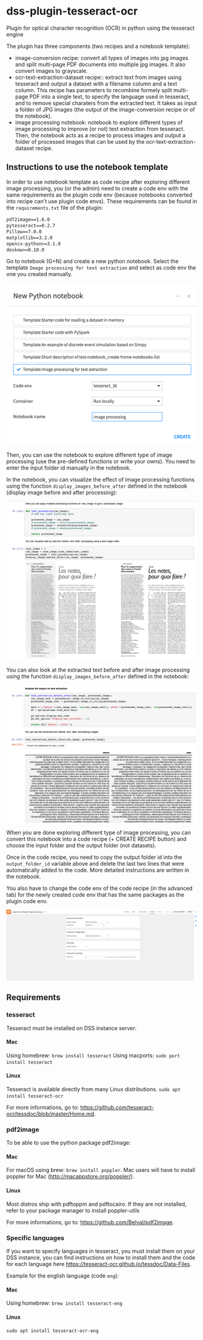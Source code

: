 # dss-plugin-tesseract-ocr
Plugin for optical character recognition (OCR) in python using the tesseract engine

The plugin has three components (two recipes and a notebook template):
- image-conversion recipe: convert all types of images into jpg images and split multi-page PDF documents into multiple jpg images. It also convert images to grayscale.
- ocr-text-extraction-dataset recipe:: extract text from images using tesseract and output a dataset with a filename column and a text column. This recipe has parameters to recombine formely split multi-page PDF into a single text, to specify the language used in tesseract, and to remove special charaters from the extracted text. It takes as input a folder of JPG images (the output of the image-conversion recipe or of the notebook).
- image processing notebook: notebook to explore different types of image processing to improve (or not) text extraction from tesseract. Then, the notebook acts as a recipe to process images and output a folder of processed images that can be used by the ocr-text-extraction-dataset recipe.

## Instructions to use the notebook template
 
In order to use notebook template as code recipe after exploring different image processing, you (or the admin) need to create a code env with the same requirements as the plugin code env (because notebooks converted into recipe can't use plugin code envs). These requirements can be found in the `requirements.txt` file of the plugin:
```
pdf2image==1.6.0
pytesseract==0.2.7
Pillow==7.0.0
matplotlib==3.2.0
opencv-python>=3.1.0
deskew>=0.10.0
```

Go to notebook (G+N) and create a new python notebook. Select the template `Image processing for text extraction` and select as code env the one you created manually.

![](resource/img-doc/doc-notebook-form.png)

Then, you can use the notebook to explore different type of image processing (use the pre-defined functions or write your owns). You need to enter the input folder id manually in the notebook.

In the notebook, you can visualize the effect of image processing functions using the function `display_images_before_after` defined in the notebook (display image before and after processing):

![](resource/img-doc/doc-notebook-image-viz.png)

You can also look at the extracted text before and after image processing using the function `display_images_before_after` defined in the notebook:

![](resource/img-doc/doc-notebook-extracted-text-viz.png)

When you are done exploring different type of image processing, you can convert this notebook into a code recipe (+ CREATE RECIPE button) and choose the input folder and the output folder (not datasets).

Once in the code recipe, you need to copy the output folder id into the `output_folder_id` variable above and delete the last two lines that were automatically added to the code. More detailed instructions are written in the notebook.

You also have to change the code env of the code recipe (in the advanced tab) for the newly created code env that has the same packages as the plugin code env.

![](resource/img-doc/doc-notebook-code-env-selection.png)


## Requirements

### tesseract

Tesseract must be installed on DSS instance server:

#### Mac
Using homebrew: `brew install tesseract`
Using macports: `sudo port install tesseract`

#### Linux
Tesseract is available directly from many Linux distributions. 
`sudo apt install tesseract-ocr`

For more informations, go to: <https://github.com/tesseract-ocr/tessdoc/blob/master/Home.md>.

### pdf2image

To be able to use the python package pdf2image:

#### Mac
For macOS using brew: `brew install poppler`.
Mac users will have to install poppler for Mac (<http://macappstore.org/poppler/>).

#### Linux
Most distros ship with pdftoppm and pdftocairo. If they are not installed, refer to your package manager to install poppler-utils

For more informations, go to: <https://github.com/Belval/pdf2image>.

### Specific languages

If you want to specify languages in tesseract, you must install them on your DSS instance, you can find instructions on how to install them and the code for each language here <https://tesseract-ocr.github.io/tessdoc/Data-Files>.

Example for the english language (code `eng`):

#### Mac
Using homebrew: `brew install tesseract-eng`

#### Linux
`sudo apt install tesseract-ocr-eng`



